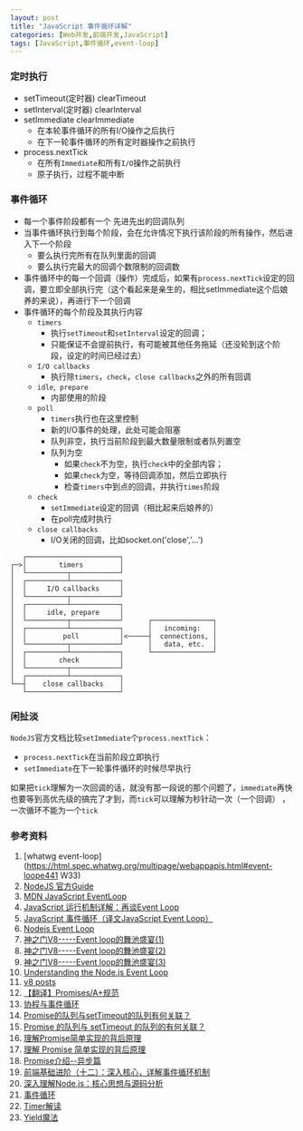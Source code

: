 ```yaml
---
layout: post
title: "JavaScript 事件循环详解"
categories: [Web开发,前端开发,JavaScript]
tags: [JavaScript,事件循环,event-loop]
---
```




### 定时执行

+ setTimeout(定时器) clearTimeout
+ setInterval(定时器) clearInterval
+ setImmediate clearImmediate
  + 在本轮事件循环的所有I/O操作之后执行
  + 在下一轮事件循环的所有定时器操作之前执行
+ process.nextTick
  + 在所有`Immediate`和所有`I/O`操作之前执行
  + 原子执行，过程不能中断



### 事件循环

+ 每一个事件阶段都有一个 先进先出的回调队列
+ 当事件循环执行到每个阶段，会在允许情况下执行该阶段的所有操作，然后进入下一个阶段
  + 要么执行完所有在队列里面的回调
  + 要么执行完最大的回调个数限制的回调数
+ 事件循环中的每一个回调（操作）完成后，如果有`process.nextTick`设定的回调，要立即全部执行完（这个看起来是亲生的，相比setImmediate这个后娘养的来说），再进行下一个回调
+ 事件循环的每个阶段及其执行内容
  + `timers` 
    + 执行`setTimeout`和`setInterval`设定的回调；
    + 只能保证不会提前执行，有可能被其他任务拖延（还没轮到这个阶段，设定的时间已经过去）
  + `I/O callbacks` 
    + 执行除`timers`，`check`，`close callbacks`之外的所有回调
  + `idle`,` prepare` 
    + 内部使用的阶段
  + `poll` 
    + `timers`执行也在这里控制
    + 新的I/O事件的处理，此处可能会阻塞
    + 队列非空，执行当前阶段到最大数量限制或者队列置空
    + 队列为空
      + 如果`check`不为空，执行`check`中的全部内容；
      + 如果`check`为空，等待回调添加，然后立即执行
      + 检查`timers`中到点的回调，并执行`times`阶段
  + `check` 
    + `setImmediate`设定的回调（相比起来后娘养的）
    + 在poll完成时执行
  + `close callbacks` 
    + I/O关闭的回调，比如socket.on('close','...')



```
   ┌───────────────────────┐
┌─>│        timers         │
│  └──────────┬────────────┘
│  ┌──────────┴────────────┐
│  │     I/O callbacks     │
│  └──────────┬────────────┘
│  ┌──────────┴────────────┐
│  │     idle, prepare     │
│  └──────────┬────────────┘      ┌───────────────┐
│  ┌──────────┴────────────┐      │   incoming:   │
│  │         poll          │<─────┤  connections, │
│  └──────────┬────────────┘      │   data, etc.  │
│  ┌──────────┴────────────┐      └───────────────┘
│  │        check          │
│  └──────────┬────────────┘
│  ┌──────────┴────────────┐
└──┤    close callbacks    │
   └───────────────────────┘
```





### 闲扯淡

`NodeJS`官方文档比较`setImmediate`个`process.nextTick`：

+ `process.nextTick`在当前阶段立即执行
+ `setImmediate`在下一轮事件循环的时候尽早执行

如果把`tick`理解为一次回调的话，就没有那一段说的那个问题了，`immediate`再快也要等到高优先级的搞完了才到，而`tick`可以理解为秒针动一次（一个回调） ，一次循环不能为一个`tick`



### 参考资料

1.  [whatwg event-loop](https://html.spec.whatwg.org/multipage/webappapis.html#event-loope441	W33)
2.  [NodeJS 官方Guide](https://nodejs.org/en/docs/guides/event-loop-timers-and-nexttick/)
3.  [MDN JavaScript EventLoop](https://developer.mozilla.org/en-US/docs/Web/JavaScript/EventLoop)
4.  [JavaScript 运行机制详解：再谈Event Loop](http://www.ruanyifeng.com/blog/2014/10/event-loop.html)
5.  [JavaScript 事件循环（译文JavaScript Event Loop）](https://segmentfault.com/a/1190000006811224)
6.  [Nodejs Event Loop](http://stackoverflow.com/questions/10680601/nodejs-event-loop)
7.  [神之门V8-----Event loop的舞池盛宴(1)](http://blog.csdn.net/u013700510/article/details/53396166)
8.  [神之门V8-----Event loop的舞池盛宴(2)](http://blog.csdn.net/u013700510/article/details/53401838)
9.  [神之门V8-----Event loop的舞池盛宴(3)](http://blog.csdn.net/u013700510/article/details/53413828)
10.  [Understanding the Node.js Event Loop](https://blog.risingstack.com/node-js-at-scale-understanding-node-js-event-loop/)
11.  [v8 posts](http://wingolog.org/tags/v8)
12.  [【翻译】Promises/A+规范](http://www.ituring.com.cn/article/66566)
13.  [协程与事件循环](http://www.ituring.com.cn/article/207808)
14.  [Promise的队列与setTimeout的队列有何关联？](https://www.zhihu.com/question/36972010/answer/71338002)
15.  [Promise 的队列与 setTimeout 的队列的有何关联？](https://juejin.im/entry/5779bb0ac4c971005572ba29)
16.  [理解Promise简单实现的背后原理](http://bupt-hjm.github.io/2017/03/23/study-promise/)
17.  [理解 Promise 简单实现的背后原理](http://www.open-open.com/lib/view/open1490320540006.html)
18.  [Promise介绍--异步篇](https://segmentfault.com/a/1190000007936922)
19.  [前端基础进阶（十二）：深入核心，详解事件循环机制](http://www.jianshu.com/p/12b9f73c5a4f)
20.  [深入理解Node.js：核心思想与源码分析](https://yjhjstz.gitbooks.io/deep-into-node/content/)
21.  [事件循环](https://yjhjstz.gitbooks.io/deep-into-node/content/chapter5/chapter5-1.html)
22.  [Timer解读](https://yjhjstz.gitbooks.io/deep-into-node/content/chapter3/chapter3-1.html)
23.  [Yield魔法](https://yjhjstz.gitbooks.io/deep-into-node/content/chapter3/chapter3-2.html)

